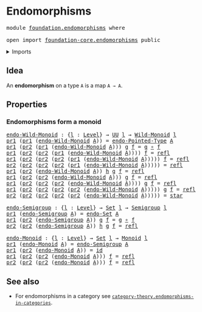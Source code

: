 # Endomorphisms

<pre class="Agda"><a id="26" class="Keyword">module</a> <a id="33" href="foundation.endomorphisms.html" class="Module">foundation.endomorphisms</a> <a id="58" class="Keyword">where</a>

<a id="65" class="Keyword">open</a> <a id="70" class="Keyword">import</a> <a id="77" href="foundation-core.endomorphisms.html" class="Module">foundation-core.endomorphisms</a> <a id="107" class="Keyword">public</a>
</pre>
<details><summary>Imports</summary>

<pre class="Agda"><a id="164" class="Keyword">open</a> <a id="169" class="Keyword">import</a> <a id="176" href="foundation.dependent-pair-types.html" class="Module">foundation.dependent-pair-types</a>
<a id="208" class="Keyword">open</a> <a id="213" class="Keyword">import</a> <a id="220" href="foundation.unit-type.html" class="Module">foundation.unit-type</a>
<a id="241" class="Keyword">open</a> <a id="246" class="Keyword">import</a> <a id="253" href="foundation.universe-levels.html" class="Module">foundation.universe-levels</a>

<a id="281" class="Keyword">open</a> <a id="286" class="Keyword">import</a> <a id="293" href="foundation-core.function-types.html" class="Module">foundation-core.function-types</a>
<a id="324" class="Keyword">open</a> <a id="329" class="Keyword">import</a> <a id="336" href="foundation-core.identity-types.html" class="Module">foundation-core.identity-types</a>
<a id="367" class="Keyword">open</a> <a id="372" class="Keyword">import</a> <a id="379" href="foundation-core.sets.html" class="Module">foundation-core.sets</a>

<a id="401" class="Keyword">open</a> <a id="406" class="Keyword">import</a> <a id="413" href="group-theory.monoids.html" class="Module">group-theory.monoids</a>
<a id="434" class="Keyword">open</a> <a id="439" class="Keyword">import</a> <a id="446" href="group-theory.semigroups.html" class="Module">group-theory.semigroups</a>

<a id="471" class="Keyword">open</a> <a id="476" class="Keyword">import</a> <a id="483" href="structured-types.wild-monoids.html" class="Module">structured-types.wild-monoids</a>
</pre>
</details>

## Idea

An **endomorphism** on a type `A` is a map `A → A`.

## Properties

### Endomorphisms form a monoid

<pre class="Agda"><a id="endo-Wild-Monoid"></a><a id="648" href="foundation.endomorphisms.html#648" class="Function">endo-Wild-Monoid</a> <a id="665" class="Symbol">:</a> <a id="667" class="Symbol">{</a><a id="668" href="foundation.endomorphisms.html#668" class="Bound">l</a> <a id="670" class="Symbol">:</a> <a id="672" href="Agda.Primitive.html#742" class="Postulate">Level</a><a id="677" class="Symbol">}</a> <a id="679" class="Symbol">→</a> <a id="681" href="Agda.Primitive.html#388" class="Primitive">UU</a> <a id="684" href="foundation.endomorphisms.html#668" class="Bound">l</a> <a id="686" class="Symbol">→</a> <a id="688" href="structured-types.wild-monoids.html#3568" class="Function">Wild-Monoid</a> <a id="700" href="foundation.endomorphisms.html#668" class="Bound">l</a>
<a id="702" href="foundation.dependent-pair-types.html#603" class="Field">pr1</a> <a id="706" class="Symbol">(</a><a id="707" href="foundation.dependent-pair-types.html#603" class="Field">pr1</a> <a id="711" class="Symbol">(</a><a id="712" href="foundation.endomorphisms.html#648" class="Function">endo-Wild-Monoid</a> <a id="729" href="foundation.endomorphisms.html#729" class="Bound">A</a><a id="730" class="Symbol">))</a> <a id="733" class="Symbol">=</a> <a id="735" href="foundation-core.endomorphisms.html#555" class="Function">endo-Pointed-Type</a> <a id="753" href="foundation.endomorphisms.html#729" class="Bound">A</a>
<a id="755" href="foundation.dependent-pair-types.html#603" class="Field">pr1</a> <a id="759" class="Symbol">(</a><a id="760" href="foundation.dependent-pair-types.html#615" class="Field">pr2</a> <a id="764" class="Symbol">(</a><a id="765" href="foundation.dependent-pair-types.html#603" class="Field">pr1</a> <a id="769" class="Symbol">(</a><a id="770" href="foundation.endomorphisms.html#648" class="Function">endo-Wild-Monoid</a> <a id="787" href="foundation.endomorphisms.html#787" class="Bound">A</a><a id="788" class="Symbol">)))</a> <a id="792" href="foundation.endomorphisms.html#792" class="Bound">g</a> <a id="794" href="foundation.endomorphisms.html#794" class="Bound">f</a> <a id="796" class="Symbol">=</a> <a id="798" href="foundation.endomorphisms.html#792" class="Bound">g</a> <a id="800" href="foundation-core.function-types.html#455" class="Function Operator">∘</a> <a id="802" href="foundation.endomorphisms.html#794" class="Bound">f</a>
<a id="804" href="foundation.dependent-pair-types.html#603" class="Field">pr1</a> <a id="808" class="Symbol">(</a><a id="809" href="foundation.dependent-pair-types.html#615" class="Field">pr2</a> <a id="813" class="Symbol">(</a><a id="814" href="foundation.dependent-pair-types.html#615" class="Field">pr2</a> <a id="818" class="Symbol">(</a><a id="819" href="foundation.dependent-pair-types.html#603" class="Field">pr1</a> <a id="823" class="Symbol">(</a><a id="824" href="foundation.endomorphisms.html#648" class="Function">endo-Wild-Monoid</a> <a id="841" href="foundation.endomorphisms.html#841" class="Bound">A</a><a id="842" class="Symbol">))))</a> <a id="847" href="foundation.endomorphisms.html#847" class="Bound">f</a> <a id="849" class="Symbol">=</a> <a id="851" href="foundation-core.identity-types.html#1922" class="InductiveConstructor">refl</a>
<a id="856" href="foundation.dependent-pair-types.html#603" class="Field">pr1</a> <a id="860" class="Symbol">(</a><a id="861" href="foundation.dependent-pair-types.html#615" class="Field">pr2</a> <a id="865" class="Symbol">(</a><a id="866" href="foundation.dependent-pair-types.html#615" class="Field">pr2</a> <a id="870" class="Symbol">(</a><a id="871" href="foundation.dependent-pair-types.html#615" class="Field">pr2</a> <a id="875" class="Symbol">(</a><a id="876" href="foundation.dependent-pair-types.html#603" class="Field">pr1</a> <a id="880" class="Symbol">(</a><a id="881" href="foundation.endomorphisms.html#648" class="Function">endo-Wild-Monoid</a> <a id="898" href="foundation.endomorphisms.html#898" class="Bound">A</a><a id="899" class="Symbol">)))))</a> <a id="905" href="foundation.endomorphisms.html#905" class="Bound">f</a> <a id="907" class="Symbol">=</a> <a id="909" href="foundation-core.identity-types.html#1922" class="InductiveConstructor">refl</a>
<a id="914" href="foundation.dependent-pair-types.html#615" class="Field">pr2</a> <a id="918" class="Symbol">(</a><a id="919" href="foundation.dependent-pair-types.html#615" class="Field">pr2</a> <a id="923" class="Symbol">(</a><a id="924" href="foundation.dependent-pair-types.html#615" class="Field">pr2</a> <a id="928" class="Symbol">(</a><a id="929" href="foundation.dependent-pair-types.html#615" class="Field">pr2</a> <a id="933" class="Symbol">(</a><a id="934" href="foundation.dependent-pair-types.html#603" class="Field">pr1</a> <a id="938" class="Symbol">(</a><a id="939" href="foundation.endomorphisms.html#648" class="Function">endo-Wild-Monoid</a> <a id="956" href="foundation.endomorphisms.html#956" class="Bound">A</a><a id="957" class="Symbol">)))))</a> <a id="963" class="Symbol">=</a> <a id="965" href="foundation-core.identity-types.html#1922" class="InductiveConstructor">refl</a>
<a id="970" href="foundation.dependent-pair-types.html#603" class="Field">pr1</a> <a id="974" class="Symbol">(</a><a id="975" href="foundation.dependent-pair-types.html#615" class="Field">pr2</a> <a id="979" class="Symbol">(</a><a id="980" href="foundation.endomorphisms.html#648" class="Function">endo-Wild-Monoid</a> <a id="997" href="foundation.endomorphisms.html#997" class="Bound">A</a><a id="998" class="Symbol">))</a> <a id="1001" href="foundation.endomorphisms.html#1001" class="Bound">h</a> <a id="1003" href="foundation.endomorphisms.html#1003" class="Bound">g</a> <a id="1005" href="foundation.endomorphisms.html#1005" class="Bound">f</a> <a id="1007" class="Symbol">=</a> <a id="1009" href="foundation-core.identity-types.html#1922" class="InductiveConstructor">refl</a>
<a id="1014" href="foundation.dependent-pair-types.html#603" class="Field">pr1</a> <a id="1018" class="Symbol">(</a><a id="1019" href="foundation.dependent-pair-types.html#615" class="Field">pr2</a> <a id="1023" class="Symbol">(</a><a id="1024" href="foundation.dependent-pair-types.html#615" class="Field">pr2</a> <a id="1028" class="Symbol">(</a><a id="1029" href="foundation.endomorphisms.html#648" class="Function">endo-Wild-Monoid</a> <a id="1046" href="foundation.endomorphisms.html#1046" class="Bound">A</a><a id="1047" class="Symbol">)))</a> <a id="1051" href="foundation.endomorphisms.html#1051" class="Bound">g</a> <a id="1053" href="foundation.endomorphisms.html#1053" class="Bound">f</a> <a id="1055" class="Symbol">=</a> <a id="1057" href="foundation-core.identity-types.html#1922" class="InductiveConstructor">refl</a>
<a id="1062" href="foundation.dependent-pair-types.html#603" class="Field">pr1</a> <a id="1066" class="Symbol">(</a><a id="1067" href="foundation.dependent-pair-types.html#615" class="Field">pr2</a> <a id="1071" class="Symbol">(</a><a id="1072" href="foundation.dependent-pair-types.html#615" class="Field">pr2</a> <a id="1076" class="Symbol">(</a><a id="1077" href="foundation.dependent-pair-types.html#615" class="Field">pr2</a> <a id="1081" class="Symbol">(</a><a id="1082" href="foundation.endomorphisms.html#648" class="Function">endo-Wild-Monoid</a> <a id="1099" href="foundation.endomorphisms.html#1099" class="Bound">A</a><a id="1100" class="Symbol">))))</a> <a id="1105" href="foundation.endomorphisms.html#1105" class="Bound">g</a> <a id="1107" href="foundation.endomorphisms.html#1107" class="Bound">f</a> <a id="1109" class="Symbol">=</a> <a id="1111" href="foundation-core.identity-types.html#1922" class="InductiveConstructor">refl</a>
<a id="1116" href="foundation.dependent-pair-types.html#603" class="Field">pr1</a> <a id="1120" class="Symbol">(</a><a id="1121" href="foundation.dependent-pair-types.html#615" class="Field">pr2</a> <a id="1125" class="Symbol">(</a><a id="1126" href="foundation.dependent-pair-types.html#615" class="Field">pr2</a> <a id="1130" class="Symbol">(</a><a id="1131" href="foundation.dependent-pair-types.html#615" class="Field">pr2</a> <a id="1135" class="Symbol">(</a><a id="1136" href="foundation.dependent-pair-types.html#615" class="Field">pr2</a> <a id="1140" class="Symbol">(</a><a id="1141" href="foundation.endomorphisms.html#648" class="Function">endo-Wild-Monoid</a> <a id="1158" href="foundation.endomorphisms.html#1158" class="Bound">A</a><a id="1159" class="Symbol">)))))</a> <a id="1165" href="foundation.endomorphisms.html#1165" class="Bound">g</a> <a id="1167" href="foundation.endomorphisms.html#1167" class="Bound">f</a> <a id="1169" class="Symbol">=</a> <a id="1171" href="foundation-core.identity-types.html#1922" class="InductiveConstructor">refl</a>
<a id="1176" href="foundation.dependent-pair-types.html#615" class="Field">pr2</a> <a id="1180" class="Symbol">(</a><a id="1181" href="foundation.dependent-pair-types.html#615" class="Field">pr2</a> <a id="1185" class="Symbol">(</a><a id="1186" href="foundation.dependent-pair-types.html#615" class="Field">pr2</a> <a id="1190" class="Symbol">(</a><a id="1191" href="foundation.dependent-pair-types.html#615" class="Field">pr2</a> <a id="1195" class="Symbol">(</a><a id="1196" href="foundation.dependent-pair-types.html#615" class="Field">pr2</a> <a id="1200" class="Symbol">(</a><a id="1201" href="foundation.endomorphisms.html#648" class="Function">endo-Wild-Monoid</a> <a id="1218" href="foundation.endomorphisms.html#1218" class="Bound">A</a><a id="1219" class="Symbol">)))))</a> <a id="1225" class="Symbol">=</a> <a id="1227" href="foundation.unit-type.html#811" class="InductiveConstructor">star</a>

<a id="endo-Semigroup"></a><a id="1233" href="foundation.endomorphisms.html#1233" class="Function">endo-Semigroup</a> <a id="1248" class="Symbol">:</a> <a id="1250" class="Symbol">{</a><a id="1251" href="foundation.endomorphisms.html#1251" class="Bound">l</a> <a id="1253" class="Symbol">:</a> <a id="1255" href="Agda.Primitive.html#742" class="Postulate">Level</a><a id="1260" class="Symbol">}</a> <a id="1262" class="Symbol">→</a> <a id="1264" href="foundation-core.sets.html#689" class="Function">Set</a> <a id="1268" href="foundation.endomorphisms.html#1251" class="Bound">l</a> <a id="1270" class="Symbol">→</a> <a id="1272" href="group-theory.semigroups.html#802" class="Function">Semigroup</a> <a id="1282" href="foundation.endomorphisms.html#1251" class="Bound">l</a>
<a id="1284" href="foundation.dependent-pair-types.html#603" class="Field">pr1</a> <a id="1288" class="Symbol">(</a><a id="1289" href="foundation.endomorphisms.html#1233" class="Function">endo-Semigroup</a> <a id="1304" href="foundation.endomorphisms.html#1304" class="Bound">A</a><a id="1305" class="Symbol">)</a> <a id="1307" class="Symbol">=</a> <a id="1309" href="foundation-core.endomorphisms.html#887" class="Function">endo-Set</a> <a id="1318" href="foundation.endomorphisms.html#1304" class="Bound">A</a>
<a id="1320" href="foundation.dependent-pair-types.html#603" class="Field">pr1</a> <a id="1324" class="Symbol">(</a><a id="1325" href="foundation.dependent-pair-types.html#615" class="Field">pr2</a> <a id="1329" class="Symbol">(</a><a id="1330" href="foundation.endomorphisms.html#1233" class="Function">endo-Semigroup</a> <a id="1345" href="foundation.endomorphisms.html#1345" class="Bound">A</a><a id="1346" class="Symbol">))</a> <a id="1349" href="foundation.endomorphisms.html#1349" class="Bound">g</a> <a id="1351" href="foundation.endomorphisms.html#1351" class="Bound">f</a> <a id="1353" class="Symbol">=</a> <a id="1355" href="foundation.endomorphisms.html#1349" class="Bound">g</a> <a id="1357" href="foundation-core.function-types.html#455" class="Function Operator">∘</a> <a id="1359" href="foundation.endomorphisms.html#1351" class="Bound">f</a>
<a id="1361" href="foundation.dependent-pair-types.html#615" class="Field">pr2</a> <a id="1365" class="Symbol">(</a><a id="1366" href="foundation.dependent-pair-types.html#615" class="Field">pr2</a> <a id="1370" class="Symbol">(</a><a id="1371" href="foundation.endomorphisms.html#1233" class="Function">endo-Semigroup</a> <a id="1386" href="foundation.endomorphisms.html#1386" class="Bound">A</a><a id="1387" class="Symbol">))</a> <a id="1390" href="foundation.endomorphisms.html#1390" class="Bound">h</a> <a id="1392" href="foundation.endomorphisms.html#1392" class="Bound">g</a> <a id="1394" href="foundation.endomorphisms.html#1394" class="Bound">f</a> <a id="1396" class="Symbol">=</a> <a id="1398" href="foundation-core.identity-types.html#1922" class="InductiveConstructor">refl</a>

<a id="endo-Monoid"></a><a id="1404" href="foundation.endomorphisms.html#1404" class="Function">endo-Monoid</a> <a id="1416" class="Symbol">:</a> <a id="1418" class="Symbol">{</a><a id="1419" href="foundation.endomorphisms.html#1419" class="Bound">l</a> <a id="1421" class="Symbol">:</a> <a id="1423" href="Agda.Primitive.html#742" class="Postulate">Level</a><a id="1428" class="Symbol">}</a> <a id="1430" class="Symbol">→</a> <a id="1432" href="foundation-core.sets.html#689" class="Function">Set</a> <a id="1436" href="foundation.endomorphisms.html#1419" class="Bound">l</a> <a id="1438" class="Symbol">→</a> <a id="1440" href="group-theory.monoids.html#787" class="Function">Monoid</a> <a id="1447" href="foundation.endomorphisms.html#1419" class="Bound">l</a>
<a id="1449" href="foundation.dependent-pair-types.html#603" class="Field">pr1</a> <a id="1453" class="Symbol">(</a><a id="1454" href="foundation.endomorphisms.html#1404" class="Function">endo-Monoid</a> <a id="1466" href="foundation.endomorphisms.html#1466" class="Bound">A</a><a id="1467" class="Symbol">)</a> <a id="1469" class="Symbol">=</a> <a id="1471" href="foundation.endomorphisms.html#1233" class="Function">endo-Semigroup</a> <a id="1486" href="foundation.endomorphisms.html#1466" class="Bound">A</a>
<a id="1488" href="foundation.dependent-pair-types.html#603" class="Field">pr1</a> <a id="1492" class="Symbol">(</a><a id="1493" href="foundation.dependent-pair-types.html#615" class="Field">pr2</a> <a id="1497" class="Symbol">(</a><a id="1498" href="foundation.endomorphisms.html#1404" class="Function">endo-Monoid</a> <a id="1510" href="foundation.endomorphisms.html#1510" class="Bound">A</a><a id="1511" class="Symbol">))</a> <a id="1514" class="Symbol">=</a> <a id="1516" href="foundation-core.function-types.html#307" class="Function">id</a>
<a id="1519" href="foundation.dependent-pair-types.html#603" class="Field">pr1</a> <a id="1523" class="Symbol">(</a><a id="1524" href="foundation.dependent-pair-types.html#615" class="Field">pr2</a> <a id="1528" class="Symbol">(</a><a id="1529" href="foundation.dependent-pair-types.html#615" class="Field">pr2</a> <a id="1533" class="Symbol">(</a><a id="1534" href="foundation.endomorphisms.html#1404" class="Function">endo-Monoid</a> <a id="1546" href="foundation.endomorphisms.html#1546" class="Bound">A</a><a id="1547" class="Symbol">)))</a> <a id="1551" href="foundation.endomorphisms.html#1551" class="Bound">f</a> <a id="1553" class="Symbol">=</a> <a id="1555" href="foundation-core.identity-types.html#1922" class="InductiveConstructor">refl</a>
<a id="1560" href="foundation.dependent-pair-types.html#615" class="Field">pr2</a> <a id="1564" class="Symbol">(</a><a id="1565" href="foundation.dependent-pair-types.html#615" class="Field">pr2</a> <a id="1569" class="Symbol">(</a><a id="1570" href="foundation.dependent-pair-types.html#615" class="Field">pr2</a> <a id="1574" class="Symbol">(</a><a id="1575" href="foundation.endomorphisms.html#1404" class="Function">endo-Monoid</a> <a id="1587" href="foundation.endomorphisms.html#1587" class="Bound">A</a><a id="1588" class="Symbol">)))</a> <a id="1592" href="foundation.endomorphisms.html#1592" class="Bound">f</a> <a id="1594" class="Symbol">=</a> <a id="1596" href="foundation-core.identity-types.html#1922" class="InductiveConstructor">refl</a>
</pre>
## See also

- For endomorphisms in a category see
  [`category-theory.endomorphisms-in-categories`](category-theory.endomorphisms-in-categories.md).

